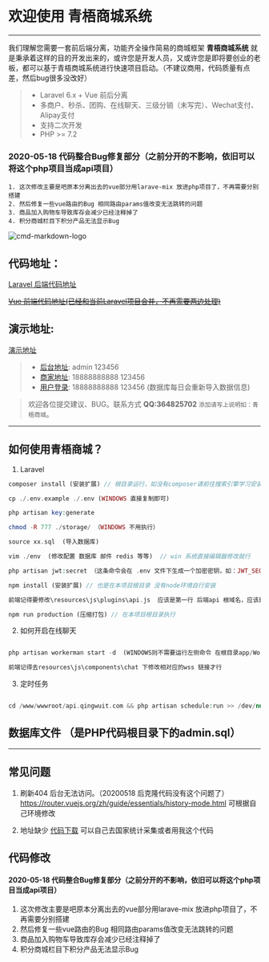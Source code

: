 # 欢迎使用 青梧商城系统

------

我们理解您需要一套前后端分离，功能齐全操作简易的商城框架 **青梧商城系统** 就是秉承着这样的目的开发出来的，或许您是开发人员，又或许您是即将要创业的老板，都可以基于青梧商城系统进行快速项目启动。（不建议商用，代码质量有点差，然后bug很多没改好）


> * Laravel 6.x + Vue 前后分离
> * 多商户、秒杀、团购、在线聊天、三级分销（未写完）、Wechat支付、Alipay支付
> * 支持二次开发
> * PHP >= 7.2

  
  
  

### 2020-05-18 代码整合Bug修复部分（之前分开的不影响，依旧可以将这个php项目当成api项目）

    1. 这次修改主要是吧原本分离出去的vue部分用larave-mix 放进php项目了，不再需要分别搭建
    2. 然后修复一些vue路由的Bug 相同路由params值改变无法跳转的问题
    3. 商品加入购物车导致库存会减少已经注释掉了
    4. 积分商城栏目下积分产品无法显示Bug


  
  

![cmd-markdown-logo](http://pc.qingwuit.com/pc/logo.png)
  



## 代码地址：

[Laravel 后端代码地址](https://gitee.com/qingwuitcn/qwShopPhp)
  
  
  
~~[Vue 前端代码地址(已经和当前Laravel项目合并，不再需要两边处理)](https://gitee.com/qingwuitcn/qwShopVue)~~
  



## 演示地址:
[演示地址](http://pc.qingwuit.com)

> * [后台地址](http://pc.qingwuit.com/Admin/login): admin 123456 
> * [商家地址](http://pc.qingwuit.com/Seller/login): 18888888888 123456 
> * [用户登录](http://pc.qingwuit.com/user/login): 18888888888 123456 (数据库每日会重新导入数据信息)

  

> 欢迎各位提交建议、BUG。联系方式 **QQ:364825702**  `添加请写上说明如：青梧商城`。
  


------
  



## 如何使用青梧商城？



1. Laravel

```php
composer install (安装扩展) // 根目录运行，如没有composer请前往搜索引擎学习安装

cp ./.env.example ./.env (WINDOWS 直接复制即可)

php artisan key:generate

chmod -R 777 ./storage/ （WINDOWS 不用执行）

source xx.sql  (导入数据库) 

vim ./env  (修改配置 数据库 邮件 redis 等等)  // win 系统直接编辑器修改就行

php artisan jwt:secret （这条命令会在 .env 文件下生成一个加密密钥，如：JWT_SECRET=foobar）

npm install (安装扩展) // 也是在本项目根目录 没有node环境自行安装

前端记得要修改\resources\js\plugins\api.js  应该是第一行 后端api 根域名，应该是127.0.0.1:8000 （这个是你项目域名）

npm run production (压缩打包) // 在本项目根目录执行

```

2. 如何开启在线聊天

```php

php artisan workerman start -d  (WINDOWS则不需要运行左侧命令 在根目录app/Workerman/run.bat  点击运行即可)

前端记得去resources\js\components\chat 下修改相对应的wss 链接才行

```

3. 定时任务

```php

cd /www/wwwroot/api.qingwuit.com && php artisan schedule:run >> /dev/null 2>&1  （WINDOWS php artisan schedule:run） 

```

## 数据库文件 （是PHP代码根目录下的admin.sql）

------

## 常见问题

1. 刷新404 后台无法访问。（20200518 后克隆代码没有这个问题了）
https://router.vuejs.org/zh/guide/essentials/history-mode.html   可根据自己环境修改

2. 地址缺少
[代码下载](https://gitee.com/qingwuitcn/address_collection_php)   可以自己去国家统计采集或者用我这个代码
  


## 代码修改

#### 2020-05-18 代码整合Bug修复部分（之前分开的不影响，依旧可以将这个php项目当成api项目）

1. 这次修改主要是吧原本分离出去的vue部分用larave-mix 放进php项目了，不再需要分别搭建
2. 然后修复一些vue路由的Bug 相同路由params值改变无法跳转的问题
3. 商品加入购物车导致库存会减少已经注释掉了
4. 积分商城栏目下积分产品无法显示Bug

